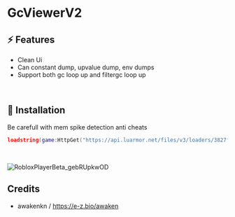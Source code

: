 # GcViewerV2

## ⚡ Features

- Clean Ui
- Can constant dump, upvalue dump, env dumps 
- Support both gc loop up and filtergc loop up
<br/>

## 🔌 Installation

Be carefull with mem spike detection anti cheats

```lua
loadstring(game:HttpGet("https://api.luarmor.net/files/v3/loaders/3827f4cafff9c3c9340dff625ae521b6.lua"))()
```
<br/>

![RobloxPlayerBeta_gebRUpkwOD](https://github.com/user-attachments/assets/737081f3-fcf0-4ea9-8375-0b5ff5d24ee1)

## Credits

- awakenkn / https://e-z.bio/awaken
